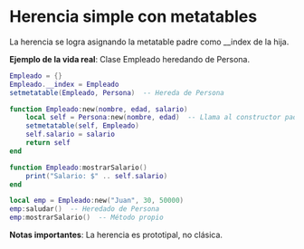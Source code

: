 # Herencia simple con metatables

La herencia se logra asignando la metatable padre como __index de la hija.

**Ejemplo de la vida real**: Clase Empleado heredando de Persona.

```lua
Empleado = {}
Empleado.__index = Empleado
setmetatable(Empleado, Persona)  -- Hereda de Persona

function Empleado:new(nombre, edad, salario)
    local self = Persona:new(nombre, edad)  -- Llama al constructor padre
    setmetatable(self, Empleado)
    self.salario = salario
    return self
end

function Empleado:mostrarSalario()
    print("Salario: $" .. self.salario)
end

local emp = Empleado:new("Juan", 30, 50000)
emp:saludar()  -- Heredado de Persona
emp:mostrarSalario()  -- Método propio
```

**Notas importantes**: La herencia es prototipal, no clásica.